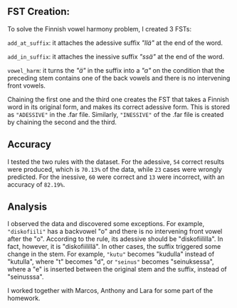 ## FST Creation:

To solve the Finnish vowel harmony problem, I created 3 FSTs:

`add_at_suffix`: it attaches the adessive suffix _"llä"_ at the end of the word.

`add_in_suffix`: it attaches the inessive suffix _"ssä"_ at the end of the word.

`vowel_harm`: it turns the _"ä"_ in the suffix into a _"a"_ on the condition that the preceding stem contains one of the back vowels and there is no intervening front vowels.

Chaining the first one and the third one creates the FST that takes a Finnish word in its original form, and makes its correct adessive form. This is stored as `"ADESSIVE"` in the .far file. Similarly, `"INESSIVE"` of the .far file is created by chaining the second and the third.

## Accuracy

I tested the two rules with the dataset. For the adessive, `54` correct results were produced, which is `70.13%` of the data, while `23` cases were wrongly predicted. For the inessive, `60` were correct and `13` were incorrect, with an accuracy of `82.19%`.

## Analysis

I observed the data and discovered some exceptions. For example, `"diskofiili"` has a backvowel "o" and there is no intervening front vowel after the "o". According to the rule, its adessive should be "diskofiililla". In fact, however, it is "diskofiilillä". In other cases, the suffix triggered some change in the stem. For example, `"kutu"` becomes "kudulla" instead of "kutulla", where "t" becomes "d", or `"seinus"`
becomes "seinuksessa", where a "e" is inserted between the original stem and the suffix, instead of "seinusssa".

I worked together with Marcos, Anthony and Lara for some part of the homework.